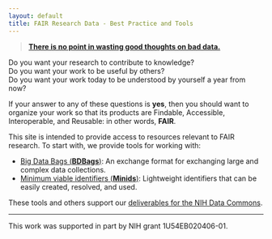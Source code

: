 ```yaml
---
layout: default
title: FAIR Research Data - Best Practice and Tools
---
```


> [**There is no point in wasting good thoughts on bad data.**](https://wellcome.ac.uk/news/sir-john-sulston-and-human-genome-project)


Do you want your research to contribute to knowledge?  
Do you want your work to be useful by others?  
Do you want your work today to be understood by yourself a year from now?

If your answer to any of these questions is **yes**,
then you should want to organize your work so that its products are
Findable, Accessible, Interoperable, and Reusable: in other words, **FAIR**.

This site is intended to provide access to resources relevant to FAIR research.
To start with, we provide tools for working with:

* [Big Data Bags (**BDBags**)](https://github.com/fair-research/bdbag): An exchange format for exchanging large and complex data collections.
* [Minimum viable identifiers (**Minids**)](https://github.com/fair-research/minid): Lightweight identifiers that can be easily created, resolved, and used.

These tools and others support our [deliverables for the NIH Data Commons](deliverables/).

---

This work was supported in part by NIH grant 1U54EB020406-01.
